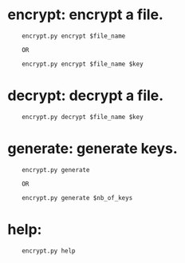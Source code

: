 # encrypt: encrypt a file.

        encrypt.py encrypt $file_name
                  
        OR
        
        encrypt.py encrypt $file_name $key

# decrypt: decrypt a file.
                  
        encrypt.py decrypt $file_name $key


# generate: generate keys.

        encrypt.py generate
        
        OR
        
        encrypt.py generate $nb_of_keys

# help:

        encrypt.py help